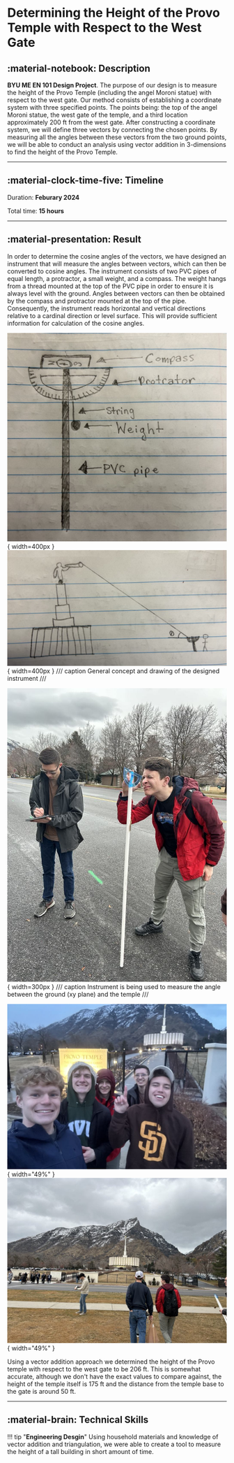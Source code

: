 # Determining the Height of the Provo Temple with Respect to the West Gate

## :material-notebook: Description

**BYU ME EN 101 Design Project**. The purpose of our design is to measure the height of the Provo Temple (including the angel
Moroni statue) with respect to the west gate. Our method consists of establishing a coordinate
system with three specified points. The points being: the top of the angel Moroni statue, the west
gate of the temple, and a third location approximately 200 ft from the west gate. After
constructing a coordinate system, we will define three vectors by connecting the chosen points.
By measuring all the angles between these vectors from the two ground points, we will be able to
conduct an analysis using vector addition in 3-dimensions to find the height of the Provo Temple.

***

## :material-clock-time-five: Timeline

Duration: **Feburary 2024**

Total time: **15 hours**

***

## :material-presentation: Result

In order to determine the cosine angles of the vectors, we have designed an instrument that will
measure the angles between vectors, which can then be converted to cosine angles. The
instrument consists of two PVC pipes of equal length, a protractor, a small weight, and a
compass. The weight hangs from a thread mounted at the top of the PVC pipe in order to ensure
it is always level with the ground. Angles between vectors can then be obtained by the compass
and protractor mounted at the top of the pipe. Consequently, the instrument reads horizontal and
vertical directions relative to a cardinal direction or level surface. This will provide sufficient
information for calculation of the cosine angles.

![triangulation](assets/triangulation/Distance1.jpg){ width=400px }
![triangulation](assets/triangulation/Distance2.jpg){ width=400px }
/// caption
General concept and drawing of the designed instrument
///

![triangulation](assets/triangulation/Distance4.jpg){ width=300px }
/// caption
Instrument is being used to measure the angle between the ground (xy plane) and the temple
///

![triangulation](assets/triangulation/Distance3.jpg){ width="49%" }
![triangulation](assets/triangulation/Distance6.jpg){ width="49%" }

Using a vector addition approach we determined the height of the Provo temple with respect to the west gate to be 206 ft. This is somewhat accurate, although we don't have the exact values to compare against, the height of the temple itself is 175 ft and the distance from the temple base to the gate is around 50 ft.

***

## :material-brain: Technical Skills

!!! tip "**Engineering Desgin**"
    Using household materials and knowledge of vector addition and triangulation, we were able to create a tool to measure the height of a tall building in short amount of time.